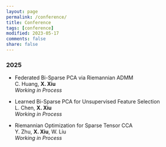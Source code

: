 ```yaml
---
layout: page
permalink: /conference/
title: Conference
tags: [conference]
modified: 2023-05-17 
comments: false
share: false
---
```







### 2025

* Federated Bi-Sparse PCA via Riemannian ADMM <br>
C. Huang, <b>X. Xiu</b><br>
<i>Working in Process</i><br>

* Learned Bi-Sparse PCA for Unsupervised Feature Selection <br>
L. Chen, <b>X. Xiu</b> <br>
<i>Working in Process</i><br>

* Riemannian Optimization for Sparse Tensor CCA <br>
Y. Zhu, <b>X. Xiu</b>, W. Liu <br>
<i>Working in Process</i><br>



